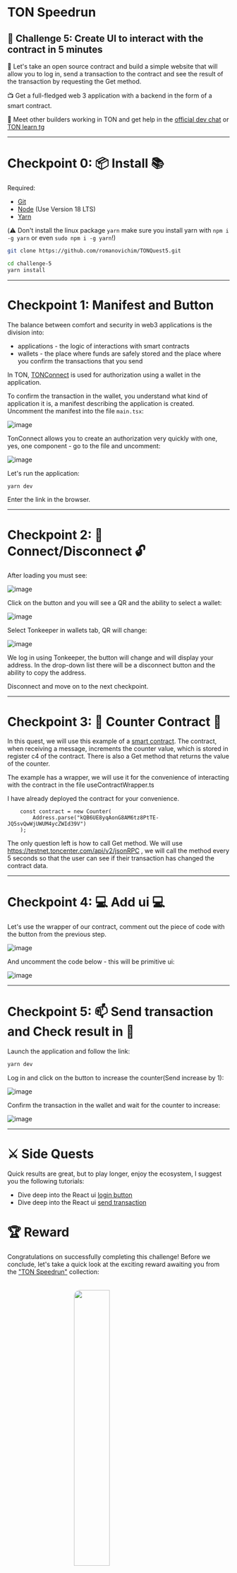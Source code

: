 # TON Speedrun 

## 🚩 Challenge 5: Create UI to interact with the contract in 5 minutes

🎫 Let's take an open source contract and build a simple website that will allow you to log in, send a transaction to the contract and see the result of the transaction by requesting the Get method.

📺 Get a full-fledged web 3 application with a backend in the form of a smart contract.

💬 Meet other builders working in TON and get help in the [official dev chat](https://t.me/tondev_eng) or [TON learn tg](https://t.me/ton_learn)

---

# Checkpoint 0: 📦 Install 📚

Required: 
* [Git](https://git-scm.com/downloads)
* [Node](https://nodejs.org/en/download/) (Use Version 18 LTS)
* [Yarn](https://classic.yarnpkg.com/en/docs/install/#mac-stable)

(⚠️ Don't install the linux package `yarn` make sure you install yarn with `npm i -g yarn` or even `sudo npm i -g yarn`!)

```sh
git clone https://github.com/romanovichim/TONQuest5.git
```
```sh
cd challenge-5
yarn install
```
---

# Checkpoint 1: Manifest and Button

The balance between comfort and security in web3 applications is the division into:
- applications - the logic of interactions with smart contracts
- wallets - the place where funds are safely stored and the place where you confirm the transactions that you send

In TON, [TONConnect](https://www.npmjs.com/package/@tonconnect/sdk) is used for authorization using a wallet in the application.

To confirm the transaction in the wallet, you understand what kind of application it is, a manifest describing the application is created. Uncomment the manifest into the file `main.tsx`:

![image](https://user-images.githubusercontent.com/18370291/256482822-00810129-21e0-4ae5-b76a-39de3ec44aa8.png)

TonConnect allows you to create an authorization very quickly with one, yes, one component - go to the file and uncomment:

![image](https://user-images.githubusercontent.com/18370291/256483195-4b0db34f-944c-4e19-ae85-f10f24313327.png)

Let's run the application:

```sh
yarn dev
```

Enter the link in the browser.

---

# Checkpoint 2:  🔑 Connect/Disconnect 🔓

After loading you must see:
	
![image](https://user-images.githubusercontent.com/18370291/246772802-49be02b5-6612-450a-8b72-8da3d2d68f28.png)

Click on the button and you will see a QR and the ability to select a wallet:

![image](https://user-images.githubusercontent.com/18370291/246774239-3666e7ce-d496-4da5-a0de-92ee32721395.png)

Select Tonkeeper in wallets tab, QR will change:

![image](https://user-images.githubusercontent.com/18370291/246774718-49b0114c-938a-44bc-8ad8-ff48c72aa0f0.png)

We log in using Tonkeeper, the button will change and will display your address. In the drop-down list there will be a disconnect button and the ability to copy the address.

Disconnect and move on to the next checkpoint.

---

# Checkpoint 3: 🤖 Counter Contract 📜

In this quest, we will use this example of a [smart contract](https://github.com/ton-org/blueprint/tree/5b234d83fae6e73234ed32a38cdf0b1558f7cc93/example). The contract, when receiving a message, increments the counter value, which is stored in register c4 of the contract. There is also a Get method that returns the value of the counter.

The example has a wrapper, we will use it for the convenience of interacting with the contract in the file useContractWrapper.ts

I have already deployed the contract for your convenience. 

        const contract = new Counter(
            Address.parse("kQB6UE8yqAonG8AM6tz8PtTE-JQ5svQwWjUWUM4ycZWId39V")
        );

The only question left is how to call Get method. We will use https://testnet.toncenter.com/api/v2/jsonRPC , we will call the method every 5 seconds so that the user can see if their transaction has changed the contract data.

---

# Checkpoint 4: 💻 Add ui 💻

Let's use the wrapper of our contract, comment out the piece of code with the button from the previous step.

![image](https://user-images.githubusercontent.com/18370291/256514220-2731716d-80c3-41e1-9206-1e92aa5c549a.png)

And uncomment the code below - this will be primitive ui:

![image](https://user-images.githubusercontent.com/18370291/256514400-7c28935c-f543-4f07-bcab-e05511d7c526.png)

---

# Checkpoint 5: 📫 Send transaction and Check result in  📮

Launch the application and follow the link:

```sh
yarn dev
```

Log in and click on the button to increase the counter(Send increase by 1):

![image](https://user-images.githubusercontent.com/18370291/256515537-6e7cc55c-0e09-4d67-873f-2100b3d472d5.png)

Confirm the transaction in the wallet and wait for the counter to increase:

![image](https://user-images.githubusercontent.com/18370291/256516167-4b521571-60d6-439e-9556-595f45c59761.png)

---

# ⚔️ Side Quests

Quick results are great, but to play longer, enjoy the ecosystem, I suggest you the following tutorials:
- Dive deep into the React ui [login button](https://github.com/romanovichim/TonFunClessons_Eng/blob/main/lessons/tonconnect/button.md)
- Dive deep into the React ui [send transaction](https://github.com/romanovichim/TonFunClessons_Eng/blob/main/lessons/tonconnect/sendtx.md)


# 🏆 Reward 

Congratulations on successfully completing this challenge! Before we conclude, let's take a quick look at the exciting reward awaiting you from the <a target="_blank" href="https://getgems.io/collection/EQBDUREt8ZScVPe5vkuVxLRU5Juk38WBLnFJop2q4fRJQ_aQ">"TON Speedrun"</a> collection:

<img style="border-radius: 10pt; margin: 25pt auto; display: block;" width="40%" src="https://ton-devrel.s3.eu-central-1.amazonaws.com/tonspeedrun/3/image.jpg">

Ready to claim your reward? Just scan the QR code, which can be generated using the script below:
```sh
yarn reward
```